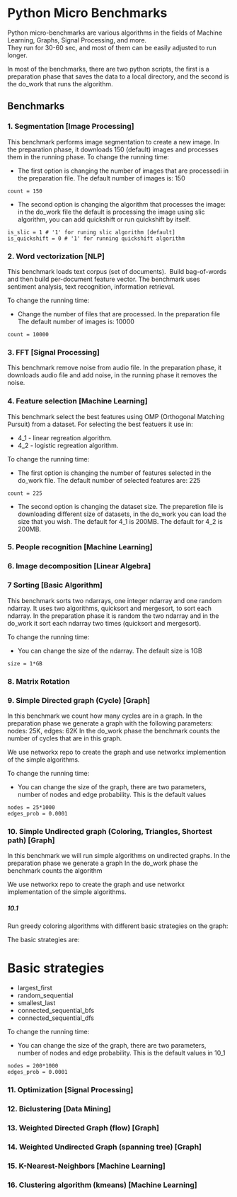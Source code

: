 # Python Micro Benchmarks

Python micro-benchmarks are various algorithms in the fields of Machine Learning, Graphs, Signal Processing, and more.  
They run for 30-60 sec, and most of them can be easily adjusted to run longer.

In most of the benchmarks, there are two python scripts, the first is a preparation phase that saves the data to a local directory, and the second is the do_work that runs the algorithm.


## Benchmarks

### 1. Segmentation [Image Processing]
This benchmark performs image segmentation to create a new image. 
In the preparation phase, it downloads 150 (default) images and processes them in the running phase.
To change the running time:
- The first option is changing the number of images that are processedi in the preparation file. 
The default number of images is: 150
```
count = 150
```
- The second option is changing the algorithm that processes the image: in the do_work file the default is processing the image using slic algorithm, you can add quickshift or run quickshift by itself. 
```
is_slic = 1 # '1' for runing slic algorithm [default]
is_quickshift = 0 # '1' for running quickshift algorithm
```


### 2. Word vectorization [NLP]
This benchmark loads text corpus (set of documents).  Build bag-of-words and then build per-document feature vector. The benchmark uses sentiment analysis, text recognition, information retrieval.

To change the running time:
- Change the number of files that are processed. In the preparation file
The default number of images is: 10000
```
count = 10000
```


### 3. FFT [Signal Processing]
This benchmark remove noise from audio file.
In the preparation phase, it downloads audio file and add noise, in the running phase it removes the noise.


### 4. Feature selection [Machine Learning] 
This benchmark select the best features using OMP (Orthogonal Matching Pursuit) from a dataset. 
For selecting the best featuers it use in: 
- 4_1 - linear regreation algorithm.
- 4_2 - logistic regreation algorithm.

To change the running time:
- The first option is changing the number of features selected in the do_work file.
The default number of selected features are: 225 
```
count = 225
```
- The second option is changing the dataset size. The preparetion file is downloading different size of datasets, in the do_work you can load the size that you wish. 
The default for 4_1  is 200MB.
The default for 4_2  is 200MB.



### 5. People recognition [Machine Learning]

 
### 6. Image decomposition [Linear Algebra]


### 7 Sorting [Basic Algorithm]
This benchmark sorts two ndarrays, one integer ndarray and one random ndarray. It uses two algorithms, quicksort and mergesort, to sort each ndarray.
In the preparation phase it is random the two ndarray and in the do_work it sort each ndarray two times (quicksort and mergesort).

To change the running time:
- You can change the size of the ndarray. The default size is 1GB 
```
size = 1*GB
```

### 8. Matrix Rotation

### 9. Simple Directed graph (Cycle) [Graph]

In this benchmark we count how many cycles are in a graph.
In the preparation phase we generate a graph with the following parameters:
nodes: 25K, edges: 62K
In the do_work phase the benchmark counts the number of cycles that are in this graph.

We use networkx repo to create the graph and use networkx implemention of the simple algorithms.

To change the running time:
- You can change the size of the graph, there are two parameters, number of nodes and edge probability.
This is the default values
```
nodes = 25*1000
edges_prob = 0.0001
```

### 10. Simple Undirected graph (Coloring, Triangles, Shortest path) [Graph]

In this benchmark we will run simple algorithms on undirected graphs.
In the preparation phase we generate a graph
In the do_work phase the benchmark counts the algorithm

We use networkx repo to create the graph and use networkx implementation of the simple algorithms.

##### 10.1
Run greedy coloring algorithms with different basic strategies on the graph:

The basic strategies are:
# Basic strategies
- largest_first
- random_sequential
- smallest_last
- connected_sequential_bfs
- connected_sequential_dfs

To change the running time:
- You can change the size of the graph, there are two parameters, number of nodes and edge probability.
This is the default values in 10_1
```
nodes = 200*1000
edges_prob = 0.0001
```



### 11. Optimization [Signal Processing]

### 12. Biclustering [Data Mining]

### 13. Weighted Directed Graph (flow) [Graph]

### 14. Weighted Undirected Graph (spanning tree) [Graph]

### 15. K-Nearest-Neighbors [Machine Learning]

### 16. Clustering algorithm (kmeans) [Machine Learning] 	


